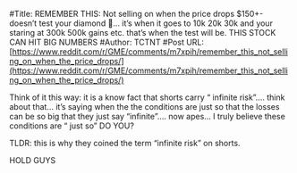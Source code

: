 #Title: REMEMBER THIS: Not selling on when the price drops $150+- doesn’t test your diamond 🙌... it’s when it goes to 10k 20k 30k and your staring at 300k 500k gains etc. that’s when the test will be. THIS STOCK CAN HIT BIG NUMBERS
#Author: TCTNT
#Post URL: [https://www.reddit.com/r/GME/comments/m7xpih/remember_this_not_selling_on_when_the_price_drops/](https://www.reddit.com/r/GME/comments/m7xpih/remember_this_not_selling_on_when_the_price_drops/)


Think of it this way: it is a know fact that shorts carry “ infinite risk”.... think about that... it’s saying when the the conditions are just so that the losses can be so big that they just say “infinite”.... now apes... I truly believe these conditions are “ just so” DO YOU?

TLDR: this is why they coined the term “infinite risk” on shorts. 

HOLD GUYS